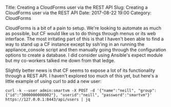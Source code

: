 Title: Creating a CloudForms user via the REST API
Slug: Creating a CloudForms user via the REST API
Date: 2017-08-22 19:00
Category: CloudForms

CloudForms is a bit of a pain to setup. We're looking to automate as much as possible, but CF would like us to do things through menus or its web interface. The most irritating part of this is that I haven't been able to find a way to stand up a CF instance except by ssh'ing in an running the appliance_console script and then manually going through the configuration options to create a database.  I did consider using Ansible's expect module but my co-workers talked me down from that ledge.

Slightly better news is that CF seems to expose a lot of its functionality through a REST API.  I haven't explored too much of this yet, but here's a little example of using curl to add a new user:

    curl -k --user admin:smartvm -X POST -d '{"name":"neill", "group":{"id":"3000000000002"}, "userid":"neill", "password":"smartvm"}' https://127.0.0.1:8443/api/users | jq

